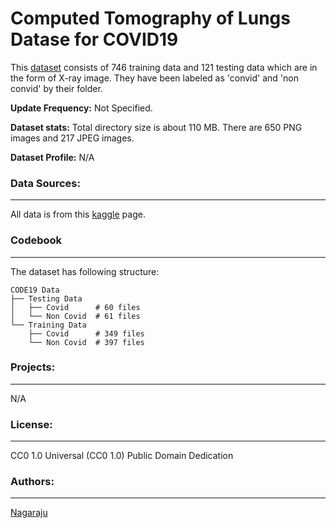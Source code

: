 # Computed Tomography of Lungs Datase for COVID19
This [dataset](https://www.kaggle.com/raju406907/computed-tomography-of-lungs-datase-for-covid19) consists of 746 training data and 121 testing data which are in the form of X-ray image. They have been labeled as 'convid' and 'non convid' by their folder.

**Update Frequency:** Not Specified.

**Dataset stats:** Total directory size is about 110 MB. There are 650 PNG images and 217 JPEG images.

**Dataset Profile:** N/A

### Data Sources:
--------
All data is from this [kaggle](https://www.kaggle.com/raju406907/computed-tomography-of-lungs-datase-for-covid19) page.

### Codebook
--------------
The dataset has following structure:
```
CODE19 Data
├── Testing Data
│   ├── Covid      # 60 files
│   └── Non Covid  # 61 files
└── Training Data
    ├── Covid      # 349 files
    └── Non Covid  # 397 files
```

### Projects:
-------------
N/A

### License:
-------------
CC0 1.0 Universal (CC0 1.0) Public Domain Dedication

### Authors:
-------------
[Nagaraju](https://www.kaggle.com/raju406907)
  
